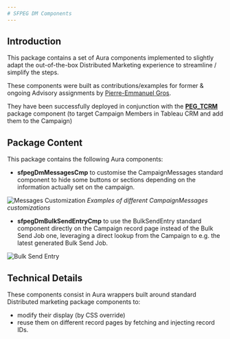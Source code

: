 ```yaml
---
# SFPEG DM Components
---
```



## Introduction

This package contains a set of Aura components implemented to slightly adapt the out-of-the-box
Distributed Marketing experience to streamline / simplify the steps.

These components were built as contributions/examples for former & ongoing Advisory assignments by 
[Pierre-Emmanuel Gros](https://github.com/pegros). 

They have been successfully deployed in conjunction with the **[PEG_TCRM](https://github.com/pegros/PEG_TCRM)**
package component (to target Campaign Members in Tableau CRM and add them to the Campaign)

## Package Content

This package contains the following Aura components:
* **sfpegDmMessagesCmp** to customise the CampaignMessages standard component to hide some buttons
or sections depending on the information actually set on the campaign. 

![Messages Customization](/media/sfpegMessages.png)
_Examples of different CampaignMessages customizations_

* **sfpegDmBulkSendEntryCmp** to use the BulkSendEntry standard component directly on the Campaign
record page instead of the Bulk Send Job one, leveraging a direct lookup from the Campaign to e.g. the
latest generated Bulk Send Job.

![Bulk Send Entry](/media/sfpegBulkSendEntry.png)

## Technical Details

These components consist in Aura wrappers built around standard Distributed marketing package
components to:
* modify their display (by CSS override)
* reuse them on different record pages by fetching and injecting record IDs.

